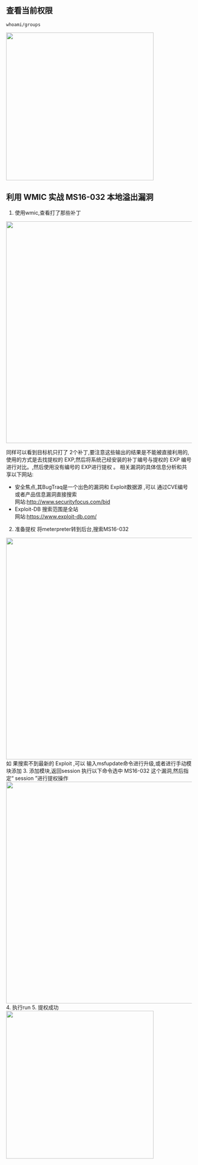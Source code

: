 ## 查看当前权限
```
whoami/groups
```
<img src="http://wujiashuaitupiancunchu.oss-cn-shanghai.aliyuncs.com/jupyter_notebook_img/6ndsyi0xi8k.png" width="400px" />

## 利用 WMIC 实战 MS16-032 本地溢出漏洞

1. 使用wmic,查看打了那些补丁
<img src="http://wujiashuaitupiancunchu.oss-cn-shanghai.aliyuncs.com/jupyter_notebook_img/97fcww5hlsc.png" width="600px" />


同样可以看到目标机只打了 2个补丁,要注意这些输出的结果是不能被直接利用的,使用的方式是去找提权的 EXP,然后将系统己经安装的补丁编号与提权的 EXP
编号进行对比。,然后使用没有编号的 EXP进行提权 。 
相关漏洞的具体信息分析和共享以下网站:
+  安全焦点,其BugTraq是一个出色的漏洞和 Exploit数据源 ,可以 通过CVE编号或者产品信息漏洞直接搜索  
网站:http://www.securityfocus.com/bid  
+ Exploit-DB 搜索范围是全站  
网站:https://www.exploit-db.com/


2. 准备提权
将meterpreter转到后台,搜索MS16-032
<img src="http://wujiashuaitupiancunchu.oss-cn-shanghai.aliyuncs.com/jupyter_notebook_img/z2lrvdj6c2q.png" width="600px" />
如 果搜索不到最新的 Exploit ,可以 输入msfupdate命令进行升级,或者进行手动模块添加
 3. 添加模块,返回session  
执行以下命令选中 MS16-032 这个漏洞,然后指定“ session ”进行提权操作
<img src="http://wujiashuaitupiancunchu.oss-cn-shanghai.aliyuncs.com/jupyter_notebook_img/t51mjdfndx.png" width="600px" />
4. 执行run
5. 提权成功
<img src="http://wujiashuaitupiancunchu.oss-cn-shanghai.aliyuncs.com/jupyter_notebook_img/e06vj452a5u.png" width="400px" />


